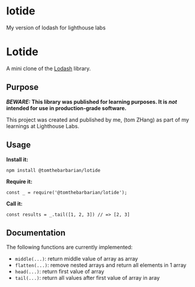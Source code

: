 # lotide
My version of lodash for lighthouse labs

# Lotide

A mini clone of the [Lodash](https://lodash.com) library.

## Purpose

**_BEWARE:_ This library was published for learning purposes. It is _not_ intended for use in production-grade software.**

This project was created and published by me, (tom ZHang) as part of my learnings at Lighthouse Labs. 

## Usage

**Install it:**

`npm install @tomthebarbarian/lotide`

**Require it:**

`const _ = require('@tomthebarbarian/lotide');`

**Call it:**

`const results = _.tail([1, 2, 3]) // => [2, 3]`

## Documentation

The following functions are currently implemented:

* `middle(...)`: return middle value of array as array
* `flatten(...)`: remove nested arrays and return all elements in 1 array
* `head(...)`: return first value of array
* `tail(...)`: return all values after first value of array in aray